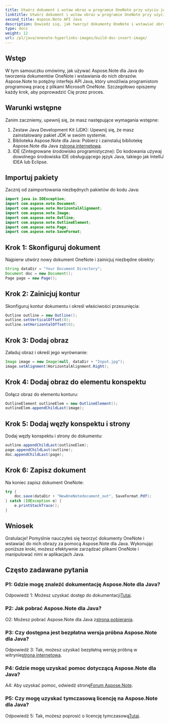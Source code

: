 ```yaml
---
title: Utwórz dokument i wstaw obraz w programie OneNote przy użyciu języka Java
linktitle: Utwórz dokument i wstaw obraz w programie OneNote przy użyciu języka Java
second_title: Aspose.Note API Java
description: Dowiedz się, jak tworzyć dokumenty OneNote i wstawiać obrazy za pomocą Aspose.Note dla Java. Samouczek krok po kroku dotyczący bezproblemowej integracji.
type: docs
weight: 12
url: /pl/java/onenote-hyperlinks-images/build-doc-insert-image/
---
```

## Wstęp

W tym samouczku omówimy, jak używać Aspose.Note dla Java do tworzenia dokumentów OneNote i wstawiania do nich obrazów. Aspose.Note to potężny interfejs API Java, który umożliwia programistom programową pracę z plikami Microsoft OneNote. Szczegółowo opiszemy każdy krok, aby poprowadzić Cię przez proces.

## Warunki wstępne

Zanim zaczniemy, upewnij się, że masz następujące wymagania wstępne:

1. Zestaw Java Development Kit (JDK): Upewnij się, że masz zainstalowany pakiet JDK w swoim systemie.
2.  Biblioteka Aspose.Note dla Java: Pobierz i zainstaluj bibliotekę Aspose.Note dla Java z[strona internetowa](https://releases.aspose.com/note/java/).
3. IDE (Zintegrowane środowisko programistyczne): Do kodowania używaj dowolnego środowiska IDE obsługującego język Java, takiego jak IntelliJ IDEA lub Eclipse.

## Importuj pakiety

Zacznij od zaimportowania niezbędnych pakietów do kodu Java:

```java
import java.io.IOException;
import com.aspose.note.Document;
import com.aspose.note.HorizontalAlignment;
import com.aspose.note.Image;
import com.aspose.note.Outline;
import com.aspose.note.OutlineElement;
import com.aspose.note.Page;
import com.aspose.note.SaveFormat;
```

## Krok 1: Skonfiguruj dokument

Najpierw utwórz nowy dokument OneNote i zainicjuj niezbędne obiekty:

```java
String dataDir = "Your Document Directory";
Document doc = new Document();
Page page = new Page();
```

## Krok 2: Zainicjuj kontur

Skonfiguruj kontur dokumentu i określ właściwości przesunięcia:

```java
Outline outline = new Outline();
outline.setVerticalOffset(0);
outline.setHorizontalOffset(0);
```

## Krok 3: Dodaj obraz

Załaduj obraz i określ jego wyrównanie:

```java
Image image = new Image(null, dataDir + "Input.jpg");
image.setAlignment(HorizontalAlignment.Right);
```

## Krok 4: Dodaj obraz do elementu konspektu

Dołącz obraz do elementu konturu:

```java
OutlineElement outlineElem = new OutlineElement();
outlineElem.appendChildLast(image);
```

## Krok 5: Dodaj węzły konspektu i strony

Dodaj węzły konspektu i strony do dokumentu:

```java
outline.appendChildLast(outlineElem);
page.appendChildLast(outline);
doc.appendChildLast(page);
```

## Krok 6: Zapisz dokument

Na koniec zapisz dokument OneNote:

```java
try {
    doc.save(dataDir + "NewOneNotedocument_out", SaveFormat.Pdf);
} catch (IOException e) {
    e.printStackTrace();
}
```

## Wniosek

Gratulacje! Pomyślnie nauczyłeś się tworzyć dokumenty OneNote i wstawiać do nich obrazy za pomocą Aspose.Note dla Java. Wykonując poniższe kroki, możesz efektywnie zarządzać plikami OneNote i manipulować nimi w aplikacjach Java.

## Często zadawane pytania

### P1: Gdzie mogę znaleźć dokumentację Aspose.Note dla Java?

 Odpowiedź 1: Możesz uzyskać dostęp do dokumentacji[Tutaj](https://reference.aspose.com/note/java/).

### P2: Jak pobrać Aspose.Note dla Java?

 O2: Możesz pobrać Aspose.Note dla Java z[strona pobierania](https://releases.aspose.com/note/java/).

### P3: Czy dostępna jest bezpłatna wersja próbna Aspose.Note dla Java?

 Odpowiedź 3: Tak, możesz uzyskać bezpłatną wersję próbną w witrynie[strona internetowa](https://releases.aspose.com/).

### P4: Gdzie mogę uzyskać pomoc dotyczącą Aspose.Note dla Java?

 A4: Aby uzyskać pomoc, odwiedź stronę[Forum Aspose.Note](https://forum.aspose.com/c/note/28).

### P5: Czy mogę uzyskać tymczasową licencję na Aspose.Note dla Java?

 Odpowiedź 5: Tak, możesz poprosić o licencję tymczasową[Tutaj](https://purchase.aspose.com/temporary-license/).
